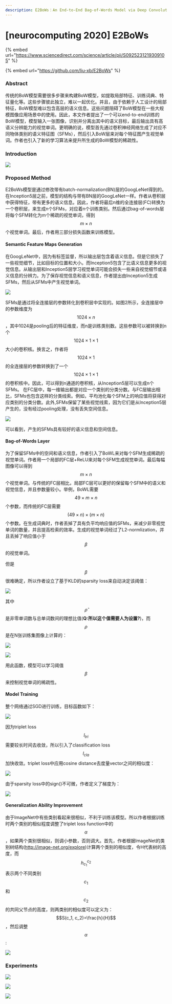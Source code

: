 ```yaml
---
description: E2BoWs：An End-to-End Bag-of-Words Model via Deep Convolutional Neural Network
---
```


# \[neurocomputing 2020] E2BoWs

{% embed url="https://www.sciencedirect.com/science/article/pii/S0925231219309105" %}

{% embed url="https://github.com/liu-xb/E2BoWs" %}

### Abstract

传统的BoW模型需要很多步骤来构建BoW模型，如提取局部特征、训练词典、特征量化等。这些步骤彼此独立，难以一起优化。并且，由于依赖于人工设计的局部特征，BoW模型难以包含高层的语义信息。这些问题阻碍了BoW模型在一些大规模图像应用场景中的使用。因此，本文作者提出了一个可以end-to-end训练的BoW模型，模型输入一张图像，识别并分离出其中的语义目标，最后输出具有高语义分辨能力的视觉单词。更明确的说，模型首先通过卷积神经网络生成了对应不同物体类别的语义特征图（SFMs），然后引入BoW层来对每个特征图产生视觉单词。作者也引入了新的学习算法来提升所生成的BoW模型的稀疏性。

### Introduction

![](<../../.gitbook/assets/image (546).png>)

### Proposed Method

E2BoWs模型是通过修改带有batch-normalization(BN)层的GoogLeNet得到的。在Inception5层之前，模型的结构与带有BN层的GoogLeNet一样。作者从卷积层中获得特征，带有更多的语义信息。因此，作者将最后n维的全连接层(FC)转换为一个卷积层，来生成n个SFMs，对应着n个训练类别。然后通过bag-of-words层将每个SFM转化为m个稀疏的视觉单词，得到$$m \times n$$个视觉单词。最后，作者用三部分损失函数来训练模型。

#### Semantic Feature Maps Generation

在GoogLeNet中，因为有标签监督，所以输出层包含着语义信息。但是它损失了一些视觉细节，比如目标的位置和大小。而Inception5包含了比语义信息更多的视觉信息。从输出层和Inception5层学习视觉单词可能会损失一些来自视觉细节或语义信息的分辨力。为了保存视觉信息和语义信息，作者提出由Inception5生成SFMs，然后从SFMs中产生视觉单词。&#x20;

![](<../../.gitbook/assets/image (157).png>)

SFMs是通过将全连接层的参数转化到卷积层中实现的。如图2所示，全连接层中的参数维度为$$1024 \times n$$，其中1024是pooling后的特征维度，而n是训练类别数。这些参数可以被转换到n个$$1024 \times 1 \times 1$$大小的卷积核。换言之，作者将$$1024 \times 1$$的全连接层的参数转换到了一个$$1024 \times 1 \times 1$$的卷积核中。因此，可以得到n通道的卷积核，从Inception5层可以生成n个SFMs。 在FC层中，每一维输出都是对应一个类别的分类分数。与FC层输出相比，SFMs也包含这样的分类线索。例如，平均池化每个SFM上的响应值将获得对应类别的分类分数。此外,SFMs保留了某些视觉线索，因为它们是从Inception5层产生的，没有经过pooling处理，没有丢失空间信息。&#x20;

![](<../../.gitbook/assets/image (1068).png>)

可以看到，产生的SFMs具有较好的语义信息和空间信息。

#### Bag-of-Words Layer

为了保留SFMs中的空间和语义信息，作者引入了BoWL来对每个SFM生成稀疏的视觉单词。作者用一个局部的FC层+ReLU来对每个SFM生成视觉单词。最后每幅图像可以得到$$m \times n$$个视觉单词。与传统的FC层相比，局部FC层可以更好的保留每个SFM中的语义和视觉信息，并且参数量较小。举例，BoWL需要$$49 \times m \times n$$个参数，而传统的FC层需要$$(49 \times n) \times (m \times n)$$个参数。在生成词典时，作者丢掉了具有负平均响应值的SFMs，来减少非零视觉单词的数量，并且提高检索的效率。生成的视觉单词经过了L2-normlization，并且丢掉了响应值小于$$\beta$$的视觉单词。&#x20;

但是$$\beta$$很难确定，所以作者设立了基于KLD的sparsity loss来自动决定该阈值：&#x20;

![](<../../.gitbook/assets/image (1048).png>)

其中$$\hat{\rho}$$是非零单词数与总单词数间的理想比值(**Q:所以这个值需要人为设置?**)，而$$\rho$$是在N张训练集图像上计算的：&#x20;

![](<../../.gitbook/assets/image (1029).png>)

![](<../../.gitbook/assets/image (33).png>)

用此函数，模型可以学习阈值$$\beta$$来控制视觉单词的稀疏性。

#### Model Training

整个网络通过SGD进行训练，目标函数如下：&#x20;

![](<../../.gitbook/assets/image (346).png>)

因为triplet loss $$l_{tri}$$需要较长时间去收敛，所以引入了classification loss $$l_{cla}$$加快收敛。triplet loss中应用cosine distance去度量vector之间的相似度：&#x20;

![](<../../.gitbook/assets/image (323).png>)

由于sparsity loss中的sign()不可微，作者定义了梯度为：&#x20;

![](<../../.gitbook/assets/image (1071).png>)

#### Generalization Ability Improvement

由于ImageNet中有些类别看起来很相似，不利于训练该模型。所以作者根据训练时两个类别的相似程度调整了triplet loss function中的$$\alpha$$，如果两个类别很相似，则调小参数，否则调大。首先，作者根据ImageNet的类别树结构(http://image-net.org/explore)计算两个类别的相似度，令H代表树的高度，而$$h^{c_2}_{c_1}$$表示两个不同类别$$c_1$$和$$c_2$$的共同父节点的高度，则两类别的相似度可以定义为：$$S(c_1, c_2)=\frac{h}{H}$$，然后调整$$\alpha$$:&#x20;

![](<../../.gitbook/assets/image (693).png>)

### Experiments

![](<../../.gitbook/assets/image (46).png>)

![](<../../.gitbook/assets/image (211).png>)

![](<../../.gitbook/assets/image (197).png>)
